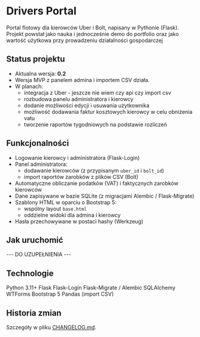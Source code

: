 # Drivers Portal

Portal flotowy dla kierowców Uber i Bolt, napisany w Pythonie (Flask).  
Projekt powstał jako nauka i jednocześnie demo do portfolio oraz jako wartość użytkowa przy prowadzeniu działalności gospodarczej

## Status projektu

- Aktualna wersja: **0.2**
- Wersja MVP z panelem admina i importem CSV działa.
- W planach:
  - integracja z Uber - jeszcze nie wiem czy api czy import csv
  - rozbudowa panelu administratora i kierowcy
  - dodanie możliwości edycji i usuwania użytkownika
  - możliwość dodawania faktur kosztowych kierowcy w celu obniżenia vatu
  - tworzenie raportów tygodniowych na podstawie rozliczeń

## Funkcjonalności

- Logowanie kierowcy i administratora (Flask-Login)
- Panel administratora:
  - dodawanie kierowców (z przypisanym `uber_id` i `bolt_id`)
  - import raportów zarobków z plików CSV (Bolt)
- Automatyczne obliczanie podatków (VAT) i faktycznych zarobków kierowców
- Dane zapisywane w bazie SQLite (z migracjami Alembic / Flask-Migrate)
- Szablony HTML w oparciu o Bootstrap 5:
  - wspólny layout `base.html`
  - oddzielne widoki dla admina i kierowcy
- Hasła przechowywane w postaci hashy (Werkzeug)

## Jak uruchomić
 --- DO UZUPEŁNIENIA ---

## Technologie
Python 3.11+
Flask
Flask-Login
Flask-Migrate / Alembic
SQLAlchemy
WTForms
Bootstrap 5
Pandas (import CSV)

## Historia zmian
Szczegóły w pliku [CHANGELOG.md](CHANGELOG.md).